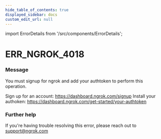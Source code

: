 ```yaml
---
hide_table_of_contents: true
displayed_sidebar: docs
custom_edit_url: null
---
```


import ErrorDetails from '/src/components/ErrorDetails';

# ERR_NGROK_4018

### Message
You must signup for ngrok and add your authtoken to perform this operation.

Sign up for an account: https://dashboard.ngrok.com/signup
Install your authoken: https://dashboard.ngrok.com/get-started/your-authtoken

### Further help
If you're having trouble resolving this error, please reach out to [support@ngrok.com](mailto:support@ngrok.com?subject=Help%20with%20ERR_NGROK_4018)

<ErrorDetails error='err_ngrok_4018' />
